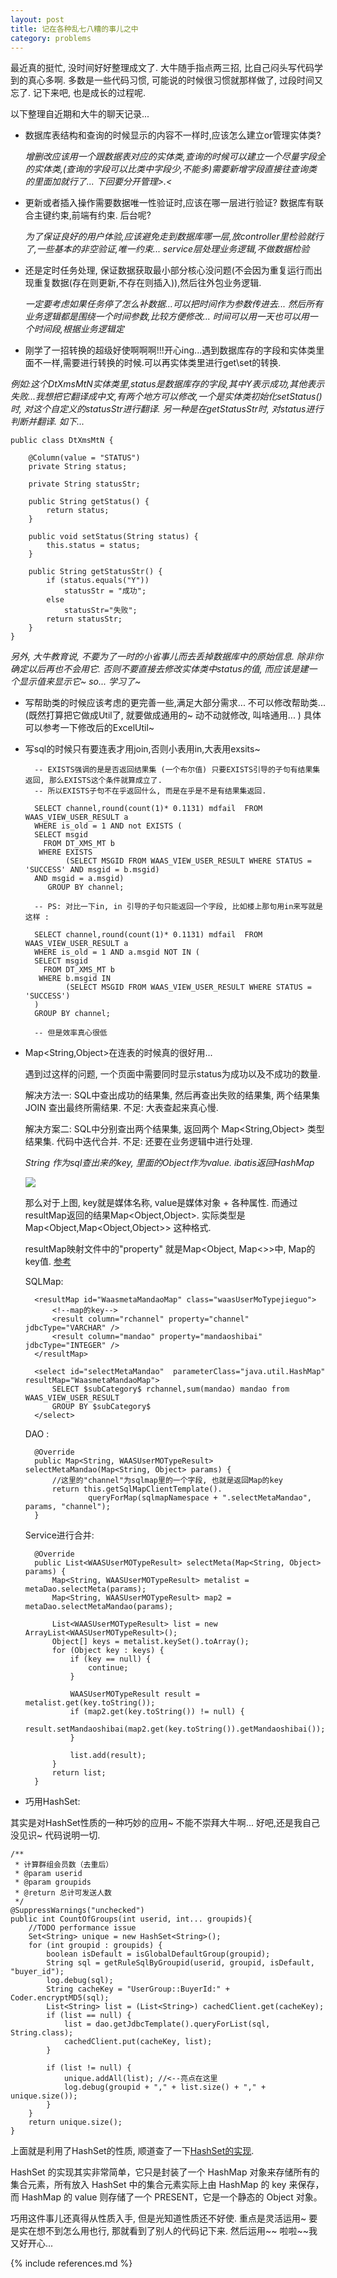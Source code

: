 ```yaml
---
layout: post
title: 记在各种乱七八糟的事儿之中
category: problems
---
```

最近真的挺忙, 没时间好好整理成文了. 大牛随手指点两三招, 比自己闷头写代码学到的真心多啊. 多数是一些代码习惯, 可能说的时候很习惯就那样做了, 过段时间又忘了. 记下来吧, 也是成长的过程呢.

以下整理自近期和大牛的聊天记录... 

* 数据库表结构和查询的时候显示的内容不一样时,应该怎么建立or管理实体类?

	*增删改应该用一个跟数据表对应的实体类,查询的时候可以建立一个尽量字段全的实体类,(查询的字段可以比类中字段少,不能多)需要新增字段直接往查询类的里面加就行了...
下回要分开管理>.<*

* 更新或者插入操作需要数据唯一性验证时,应该在哪一层进行验证? 数据库有联合主键约束,前端有约束. 后台呢?

	*为了保证良好的用户体验,应该避免走到数据库哪一层,放controller里检验就行了,一些基本的非空验证,唯一约束...
service层处理业务逻辑,不做数据检验*

* 还是定时任务处理, 保证数据获取最小部分核心没问题(不会因为重复运行而出现重复数据(存在则更新,不存在则插入)),然后往外包业务逻辑.

	*一定要考虑如果任务停了怎么补数据...可以把时间作为参数传进去... 然后所有业务逻辑都是围绕一个时间参数,比较方便修改...
	时间可以用一天也可以用一个时间段,根据业务逻辑定*

* 刚学了一招转换的超级好使啊啊啊!!!开心ing...遇到数据库存的字段和实体类里面不一样,需要进行转换的时候.可以再实体类里进行get\set的转换.

*例如:这个DtXmsMtN实体类里,status是数据库存的字段,其中Y表示成功,其他表示失败...我想把它翻译成中文,有两个地方可以修改,一个是实体类初始化setStatus()时, 对这个自定义的statusStr进行翻译. 另一种是在getStatusStr时, 对status进行判断并翻译. 如下...*

	public class DtXmsMtN {

		@Column(value = "STATUS")
		private String status;

		private String statusStr;

		public String getStatus() {
			return status;
		}

		public void setStatus(String status) {
			this.status = status;
		}
		
		public String getStatusStr() {
			if (status.equals("Y"))
				statusStr = "成功";
			else
				statusStr="失败";
			return statusStr;
		}
	}



*另外, 大牛教育说, 不要为了一时的小省事儿而去丢掉数据库中的原始信息. 除非你确定以后再也不会用它. 否则不要直接去修改实体类中status的值, 而应该是建一个显示值来显示它~ so... 学习了~*

* 写帮助类的时候应该考虑的更完善一些,满足大部分需求... 不可以修改帮助类...(既然打算把它做成Util了, 就要做成通用的~ 动不动就修改, 叫啥通用... )  具体可以参考一下修改后的ExcelUtil~ 

* 写sql的时候只有要连表才用join,否则小表用in,大表用exsits~

		-- EXISTS强调的是是否返回结果集 (一个布尔值) 只要EXISTS引导的子句有结果集返回, 那么EXISTS这个条件就算成立了. 
		-- 所以EXISTS子句不在乎返回什么, 而是在乎是不是有结果集返回. 

		SELECT channel,round(count(1)* 0.1131) mdfail  FROM WAAS_VIEW_USER_RESULT a 
		WHERE is_old = 1 AND not EXISTS (
		SELECT msgid
		  FROM DT_XMS_MT b
		 WHERE EXISTS
			   (SELECT MSGID FROM WAAS_VIEW_USER_RESULT WHERE STATUS = 'SUCCESS' AND msgid = b.msgid)
		AND msgid = a.msgid)
		   GROUP BY channel;

		-- PS: 对比一下in, in 引导的子句只能返回一个字段, 比如楼上那句用in来写就是这样 :

		SELECT channel,round(count(1)* 0.1131) mdfail  FROM WAAS_VIEW_USER_RESULT a 
		WHERE is_old = 1 AND a.msgid NOT IN (
		SELECT msgid
		  FROM DT_XMS_MT b
		 WHERE b.msgid IN 
			   (SELECT MSGID FROM WAAS_VIEW_USER_RESULT WHERE STATUS = 'SUCCESS')
		)
		GROUP BY channel;
		
		-- 但是效率真心很低
		
* Map<String,Object>在连表的时候真的很好用... 
	
	遇到过这样的问题, 一个页面中需要同时显示status为成功以及不成功的数量.
	
	解决方法一: SQL中查出成功的结果集, 然后再查出失败的结果集, 两个结果集 JOIN 查出最终所需结果. 不足: 大表查起来真心慢.
	
	解决方案二: SQL中分别查出两个结果集, 返回两个 Map<String,Object> 类型结果集. 代码中迭代合并. 不足: 还要在业务逻辑中进行处理.
	
	*String 作为sql查出来的key, 里面的Object作为value. ibatis返回HashMap*
	
	<img src="https://lh4.googleusercontent.com/-tS3GBCB_D2I/UM7NDfxs_yI/AAAAAAAABAo/Zzbd8ieWEdE/s1118/ibatis-sql-map.png"/>
	
	那么对于上图, key就是媒体名称, value是媒体对象 + 各种属性. 而通过resultMap返回的结果Map<Object,Object>. 实际类型是 Map<Object,Map<Object,Object>> 这种格式. 
	
	resultMap映射文件中的"property" 就是Map<Object, Map<>>中, Map的key值. [参考](http://blog.csdn.net/zhangbo_1991/article/details/6917054)
	
	SQLMap:
	
		<resultMap id="WaasmetaMandaoMap" class="waasUserMoTypejieguo">
			<!--map的key-->
			<result column="rchannel" property="channel" jdbcType="VARCHAR" />
			<result column="mandao" property="mandaoshibai" jdbcType="INTEGER" />
		</resultMap>
    
		<select id="selectMetaMandao"  parameterClass="java.util.HashMap" resultMap="WaasmetaMandaoMap">  
			SELECT $subCategory$ rchannel,sum(mandao) mandao from WAAS_VIEW_USER_RESULT
			GROUP BY $subCategory$
		</select>
		
	DAO :
	
		@Override
		public Map<String, WAASUserMOTypeResult> selectMetaMandao(Map<String, Object> params) {
			//这里的"channel"为sqlmap里的一个字段, 也就是返回Map的key
			return this.getSqlMapClientTemplate().
					queryForMap(sqlmapNamespace + ".selectMetaMandao", params, "channel");
		}
	
	Service进行合并:
	
		@Override
		public List<WAASUserMOTypeResult> selectMeta(Map<String, Object> params) {
			Map<String, WAASUserMOTypeResult> metalist = metaDao.selectMeta(params);
			Map<String, WAASUserMOTypeResult> map2 = metaDao.selectMetaMandao(params);

			List<WAASUserMOTypeResult> list = new ArrayList<WAASUserMOTypeResult>();
			Object[] keys = metalist.keySet().toArray();
			for (Object key : keys) {
				if (key == null) {
					continue;
				}

				WAASUserMOTypeResult result = metalist.get(key.toString());
				if (map2.get(key.toString()) != null) {
					result.setMandaoshibai(map2.get(key.toString()).getMandaoshibai());
				}

				list.add(result);
			}
			return list;
		}
		
* 巧用HashSet:

其实是对HashSet性质的一种巧妙的应用~ 不能不崇拜大牛啊... 好吧,还是我自己没见识~ 代码说明一切.

	/**
	 * 计算群组会员数（去重后）
	 * @param userid
	 * @param groupids
	 * @return 总计可发送人数
	 */
	@SuppressWarnings("unchecked")
	public int CountOfGroups(int userid, int... groupids){
		//TODO performance issue
		Set<String> unique = new HashSet<String>();
		for (int groupid : groupids) {
			boolean isDefault = isGlobalDefaultGroup(groupid);
			String sql = getRuleSqlByGroupid(userid, groupid, isDefault, "buyer_id");
			log.debug(sql);
			String cacheKey = "UserGroup::BuyerId:" + Coder.encryptMD5(sql);
			List<String> list = (List<String>) cachedClient.get(cacheKey);
			if (list == null) {
				list = dao.getJdbcTemplate().queryForList(sql, String.class);
				cachedClient.put(cacheKey, list);
			}

			if (list != null) {
				unique.addAll(list); //<--亮点在这里
				log.debug(groupid + "," + list.size() + "," + unique.size());
			}
		}
		return unique.size();
	} 
		
上面就是利用了HashSet的性质, 顺道查了一下[HashSet的实现](http://alex09.iteye.com/blog/539549).
	
HashSet 的实现其实非常简单，它只是封装了一个 HashMap 对象来存储所有的集合元素，所有放入 HashSet 中的集合元素实际上由 HashMap 的 key 来保存，而 HashMap 的 value 则存储了一个 PRESENT，它是一个静态的 Object 对象。 
		
巧用这件事儿还真得从性质入手, 但是光知道性质还不好使. 重点是灵活运用~ 要是实在想不到怎么用也行, 那就看到了别人的代码记下来. 然后运用~~ 啦啦~~我又好开心...
	
{% include references.md %}
